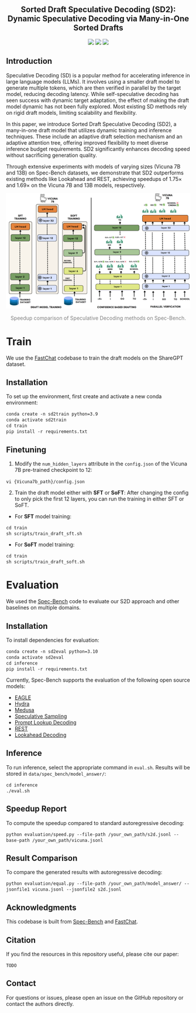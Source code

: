 <div align="center">
   <h2>Sorted Draft Speculative Decoding (SD2): 
   Dynamic Speculative Decoding via Many-in-One Sorted Drafts</h2> 
 </div> 

<div align="center"> 
<a target="_blank" href="">
<img style="height:22pt" src="https://img.shields.io/badge/-Paper-red?style=flat&logo=arxiv"></a>
<a target="_blank" href="https://github.com/benyaminjami/Balcony-LLaMA">
<img style="height:22pt" src="https://img.shields.io/badge/-Code-green?style=flat&logo=github"></a>
<a target="_blank" href="https://huggingface.co/parsakaveh/SD2-SoFT-Draft">
<img style="height:22pt" src="https://img.shields.io/badge/-🤗%20Model-red?style=flat"></a>
<!-- <a target="_blank" href="https://twitter.com/DongfuJiang/status/1805438506137010326">
<img style="height:22pt" src="https://img.shields.io/badge/-Tweet-blue?style=flat&logo=twitter"></a> -->
<br>
</div> 

## Introduction
Speculative Decoding (SD) is a popular method for accelerating inference in large language models (LLMs). It involves using a smaller draft model to generate multiple tokens, which are then verified in parallel by the target model, reducing decoding latency. While self-speculative decoding has seen success with dynamic target adaptation, the effect of making the draft model dynamic has not been fully explored. Most existing SD methods rely on rigid draft models, limiting scalability and flexibility.

In this paper, we introduce Sorted Draft Speculative Decoding (SD2), a many-in-one draft model that utilizes dynamic training and inference techniques. These include an adaptive draft selection mechanism and an adaptive attention tree, offering improved flexibility to meet diverse inference budget requirements. SD2 significantly enhances decoding speed without sacrificing generation quality.

Through extensive experiments with models of varying sizes (Vicuna 7B and 13B) on Spec-Bench datasets, we demonstrate that SD2 outperforms existing methods like Lookahead and REST, achieving speedups of 1.75× and 1.69× on the Vicuna 7B and 13B models, respectively.

![timeline](./inference/assets/methodology.png)

<div align="center">
<font color="gray">Speedup comparison of Speculative Decoding methods on Spec-Bench.</font>
</div>

<!-- Sorted Speculative Decoding  (S2D) is a method providing the capability of selecting multiple draft models adaptively based on the given target. Without the need for training separate draft models for different target models, S2D enjoys the flexibility of having different submodels in the same architecture, which causes the approach outperforms other baselines in multi-target speculative decoding scenario. -->
<!-- Spec-Bench is a comprehensive benchmark designed for assessing Speculative Decoding methods across diverse scenarios. Based on Spec-Bench, we aim to establish and maintain a unified evaluation platform for open-source Speculative Decoding approaches. This platform facilitates the systematic assessment of existing methods ***in the same device and testing environment***, thereby ensuring fair comparisons.  -->

# Train

We use the [FastChat](https://github.com/lm-sys/FastChat/tree/main) codebase to train the draft models on the ShareGPT dataset.

## Installation

To set up the environment, first create and activate a new conda environment:
```
conda create -n sd2train python=3.9
conda activate sd2train
cd train
pip install -r requirements.txt
```

## Finetuning
1. Modify the `num_hidden_layers` attribute in the `config.json` of the Vicuna 7B pre-trained checkpoint to 12:

```vi {Vicuna7b_path}/config.json```

2. Train the draft model either with **SFT** or **SoFT**:
After changing the config to only pick the first 12 layers, you can run the training in either SFT or SoFT.
- For **SFT** model training:
```
cd train
sh scripts/train_draft_sft.sh
```
- For **SoFT** model training:
```
cd train
sh scripts/train_draft_soft.sh
```

<!-- ## Additonal Setup -->

<!-- #### REST (Optional) -->

<!-- ##### Build DraftRetriever from source -->

<!-- ```
cd model/rest/DraftRetriever
curl --proto '=https' --tlsv1.2 -sSf https://sh.rustup.rs | sh
maturin build --release --strip -i python3.9 # will produce a .whl file
pip3 install ./target/wheels/draftretriever-0.1.0-cp39-cp39-linux_x86_64.whl
``` -->
<!-- 
##### Create a datastore

```
cd model/rest/datastore
./datastore.sh # modify your own path
``` -->



# Evaluation

We used the [Spec-Bench](https://github.com/hemingkx/Spec-Bench/tree/main) code to evaluate our S2D approach and other baselines on multiple domains.

## Installation

To install dependencies for evaluation:

```
conda create -n sd2eval python=3.10
conda activate sd2eval
cd inference
pip install -r requirements.txt
```


Currently, Spec-Bench supports the evaluation of the following open source models:

- [EAGLE](https://sites.google.com/view/eagle-llm)
- [Hydra](https://github.com/zankner/hydra)
- [Medusa](https://sites.google.com/view/medusa-llm)
- [Speculative Sampling](https://huggingface.co/blog/assisted-generation)
- [Prompt Lookup Decoding](https://github.com/apoorvumang/prompt-lookup-decoding)
- [REST](https://sites.google.com/view/rest-llm/)
- [Lookahead Decoding](https://lmsys.org/blog/2023-11-21-lookahead-decoding/)

## Inference

To run inference, select the appropriate command in `eval.sh`. Results will be stored in `data/spec_bench/model_answer/`:

```
cd inference
./eval.sh
```

## Speedup Report

To compute the speedup compared to standard autoregressive decoding:

```
python evaluation/speed.py --file-path /your_own_path/s2d.jsonl --base-path /your_own_path/vicuna.jsonl
```

## Result Comparison

To compare the generated results with autoregressive decoding:

```
python evaluation/equal.py --file-path /your_own_path/model_answer/ --jsonfile1 vicuna.jsonl --jsonfile2 s2d.jsonl
```
<!-- 
## Contributing

We warmly welcome contributions and discussions related to Spec-Bench! If you have any suggestions for improvements or ideas you'd like to discuss, please don't hesitate to open an issue. This will allow us to collaborate and discuss your ideas in detail.

***More models are welcome!*** - If you're aware of any open-source Speculative Decoding methods not currently included in Spec-Bench, we encourage you to contribute by submitting a pull request. This helps ensure Spec-Bench remains a comprehensive and fair benchmarking platform for comparing existing methods. Please ensure that your changes are well-tested before submission. -->

## Acknowledgments

This codebase is built from [Spec-Bench](https://github.com/hemingkx/Spec-Bench/tree/main) and [FastChat](https://github.com/lm-sys/FastChat).

## Citation

If you find the resources in this repository useful, please cite our paper:

```
TODO
```

## Contact

For questions or issues, please open an issue on the GitHub repository or contact the authors directly.
